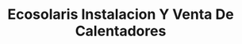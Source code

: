---
title: "Ecosolaris Instalacion Y Venta De Calentadores"
url: /zinacantepec/ecosolaris-instalacion-y-venta-de-calentadores/
shop: comercio
---